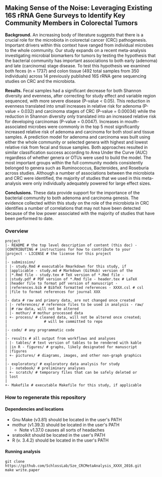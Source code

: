 ## Making Sense of the Noise: Leveraging Existing 16S rRNA Gene Surveys to Identify Key Community Members in Colorectal Tumors


**Background.** An increasing body of literature suggests that there is a crucial role for the microbiota in colorectal cancer (CRC) pathogenesis. Important drivers within this context have ranged from individual microbes to the whole community. Our study expands on a recent meta-analysis investigating microbial biomarkers for tumors by testing the hypothesis that the bacterial community has important associations to both early (adenoma) and late (carcinoma) stage disease. To test this hypothesis we examined both feces (n = 1737) and colon tissue (492 total samples from 350 individuals) across 14 previously published 16S rRNA gene sequencing studies on CRC and the microbiota.


**Results.** Fecal samples had a significant decrease for both Shannon diversity and evenness, after correcting for study effect and variable region sequenced, with more severe disease (P-value < 0.05). This reduction in evenness translated into small increases in relative risk for adenoma (P-value = 0.032) and carcinoma stages of CRC (P-value = 0.00034) while the reduction in Shannon diversity only translated into an increased relative risk for developing carcinomas (P-value = 0.0047). Increases in mouth-associated microbes were commonly in the top 5 most significantly increased relative risk of adenoma and carcinoma for both stool and tissue samples. A prediction model for adenoma and carcinoma was built using either the whole community or selected genera with highest and lowest relative risk from fecal and tissue samples. Both approaches resulted in similar classification success according to Area Under the Curve (AUC) regardless of whether genera or OTUs were used to build the model. The most important groups within the full community models consistently belonged to genera such as Ruminococcus, Bacteroides, and Roseburia across studies. Although a number of associations between the microbiota and CRC were identified, the majority of studies that we used in this meta-analysis were only individually adequately powered for large effect sizes.


**Conclusions.** These data provide support for the importance of the bacterial community to both adenoma and carcinoma genesis. The evidence collected within this study on the role of the microbiota in CRC identifies a number of correlations that may not have been detected because of the low power associated with the majority of studies that have been performed to date.




### Overview
	project
	|- README # the top level description of content (this doc) - 
	|CONTRIBUTING # instructions for how to contribute to your 
	|project - LICENSE # the license for this project
	|
	|- submission/
	| |- study.Rmd # executable Rmarkdown for this study, if 
	| |applicable - study.md # Markdown (GitHub) version of the 
	| |*.Rmd file - study.tex # TeX version of *.Rmd file - 
	| |study.pdf # PDF version of *.Rmd file - header.tex # LaTeX 
	| |header file to format pdf version of manuscript - 
	| |references.bib # BibTeX formatted references - XXXX.csl # csl 
	| |file to format references for journal XXX
	|
	|- data # raw and primary data, are not changed once created
	| |- references/ # reference files to be used in analysis - raw/ 
	| |# raw data, will not be altered
	| |- mothur/ # mothur processed data
	| +- process/ # cleaned data, will not be altered once created;
	|                 # will be committed to repo
	|
	|- code/ # any programmatic code
	|
	|- results # all output from workflows and analyses
	| |- tables/ # text version of tables to be rendered with kable 
	| |in R - figures/ # graphs, likely designated for manuscript 
	| |figures
	| +- pictures/ # diagrams, images, and other non-graph graphics
	|
	|- exploratory/ # exploratory data analysis for study
	| |- notebook/ # preliminary analyses
	| +- scratch/ # temporary files that can be safely deleted or 
	| lost
	|
	+- Makefile # executable Makefile for this study, if applicable

### How to regenerate this repository
#### Dependencies and locations  
* Gnu Make (v3.81) should be located in the user's PATH  
* mothur (v1.39.3) should be located in the user's PATH
	* Note v1.37.0 causes all sorts of headaches
* sratoolkit should be located in the user's PATH  	
* R (v. 3.4.2) should be located in the user's PATH  

#### Running analysis  
```git clone https://github.com/SchlossLab/Sze_CRCMetaAnalysis_XXXX_2016.git```  
```make write.paper```
